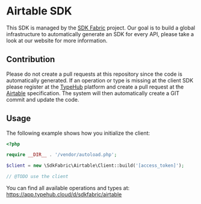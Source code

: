 
# Airtable SDK

This SDK is managed by the [SDK Fabric](https://sdk-fabric.org/) project.
Our goal is to build a global infrastructure to automatically generate
an SDK for every API, please take a look at our website for more information.

## Contribution

Please do not create a pull requests at this repository since the code is
automatically generated. If an operation or type is missing at the client SDK
please register at the [TypeHub](https://typehub.cloud/) platform and create
a pull request at the [Airtable](https://app.typehub.cloud/d/sdkfabric/airtable)
specification. The system will then automatically create a GIT commit and update
the code.

## Usage

The following example shows how you initialize the client:

```php
<?php

require __DIR__ . '/vendor/autoload.php';

$client = new \SdkFabric\Airtable\Client::build('[access_token]');

// @TODO use the client

```

You can find all available operations and types at:
https://app.typehub.cloud/d/sdkfabric/airtable

